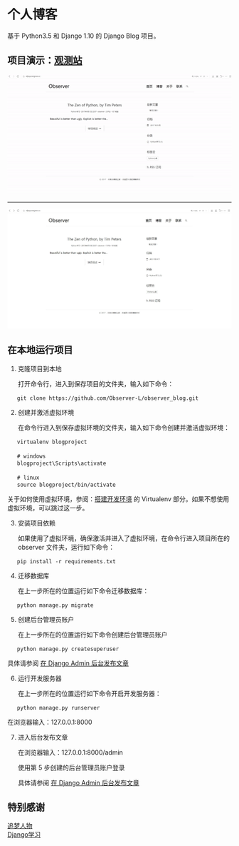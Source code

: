 # 个人博客
基于 Python3.5 和 Django 1.10 的 Django Blog 项目。  
## 项目演示：[观测站](http://elpsycongroo.cc/)
![image](https://raw.githubusercontent.com/Observer-L/observer_blog/master/showcase/showcase.gif)
***
![image](https://raw.githubusercontent.com/Observer-L/observer_blog/master/showcase/showcase1.jpg)
## 在本地运行项目

1. 克隆项目到本地

   打开命令行，进入到保存项目的文件夹，输入如下命令：
```
   git clone https://github.com/Observer-L/observer_blog.git
```

2. 创建并激活虚拟环境

   在命令行进入到保存虚拟环境的文件夹，输入如下命令创建并激活虚拟环境：

```
   virtualenv blogproject

   # windows
   blogproject\Scripts\activate

   # linux
   source blogproject/bin/activate
```

   关于如何使用虚拟环境，参阅：[搭建开发环境](http://zmrenwu.com/post/3/) 的 Virtualenv 部分。如果不想使用虚拟环境，可以跳过这一步。

3. 安装项目依赖

   如果使用了虚拟环境，确保激活并进入了虚拟环境，在命令行进入项目所在的 observer 文件夹，运行如下命令：

```
   pip install -r requirements.txt
```

4. 迁移数据库

   在上一步所在的位置运行如下命令迁移数据库：

```
   python manage.py migrate
```

5. 创建后台管理员账户

   在上一步所在的位置运行如下命令创建后台管理员账户

```
   python manage.py createsuperuser
```

   具体请参阅 [在 Django Admin 后台发布文章](http://zmrenwu.com/post/9/)

6. 运行开发服务器

   在上一步所在的位置运行如下命令开启开发服务器：

```
   python manage.py runserver
```

   在浏览器输入：127.0.0.1:8000

7. 进入后台发布文章

   在浏览器输入：127.0.0.1:8000/admin

   使用第 5 步创建的后台管理员账户登录

   具体请参阅 [在 Django Admin 后台发布文章](http://zmrenwu.com/post/9/)
   
## 特别感谢
[追梦人物](https://github.com/zmrenwu)  
[Django学习](http://www.zmrenwu.com/)
